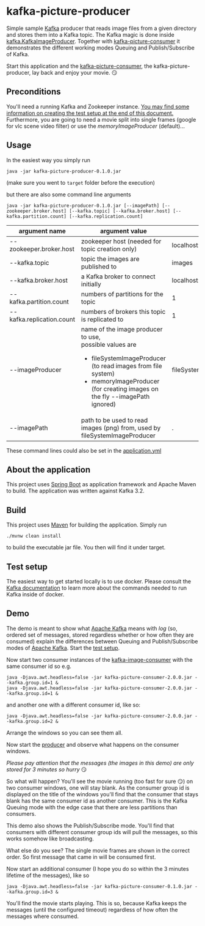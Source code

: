 kafka-picture-producer
======================

Simple sample [Kafka][kafka-homepage] producer that reads image files from a given directory and stores them into a Kafka topic. 
The Kafka magic is done inside [kafka.KafkaImageProducer](src/main/java/de/opitz/sample/kafka/imageproducer/kafka/KafkaImageProducer.java).
Together with [kafka-picture-consumer](../../../kafka-picture-consumer) it demonstrates the different working modes Queuing and Publish/Subscribe of Kafka.

Start this application and the [kafka-picture-consumer](../../../kafka-picture-consumer), the kafka-picture-producer, lay back and enjoy your movie. :smirk:

Preconditions
-------------
You'll need a running Kafka and Zookeeper instance. [You may find some information on creating the test setup at the end of this document.](#test-setup)
Furthermore, you are going to need a movie split into single frames (google for vlc scene video filter) or use the _memoryImageProducer_ (default)...

Usage
-----

In the easiest way you simply run

    java -jar kafka-picture-producer-0.1.0.jar 

(make sure you went to `target` folder before the execution)

but there are also some command line arguments

    java -jar kafka-picture-producer-0.1.0.jar [--imagePath] [--zookeeper.broker.host] [--kafka.topic] [--kafka.broker.host] [--kafka.partition.count] [--kafka.replication.count]

| argument name             | argument value                                                                                                                                                                                                         | default                 |
|---------------------------|------------------------------------------------------------------------------------------------------------------------------------------------------------------------------------------------------------------------|-------------------------|
| --zookeeper.broker.host   | zookeeper host (needed for topic creation only)                                                                                                                                                                        | localhost:2181          |
| --kafka.topic             | topic the images are published to                                                                                                                                                                                      | images                  |
| --kafka.broker.host       | a Kafka broker to connect initially                                                                                                                                                                                    | localhost:9092          |
| --kafka.partition.count   | numbers of partitions for the topic                                                                                                                                                                                    | 1                       |
| --kafka.replication.count | numbers of brokers this topic is replicated to                                                                                                                                                                         | 1                       |
| --imageProducer           | name of the image producer to use, <br>possible values are<ul><li>fileSystemImageProducer (to read images from file system)</li><li>memoryImageProducer (for creating images on the fly --imagePath ignored)</li></ul> | fileSystemImageProducer |
| --imagePath               | path to be used to read images (png) from, used by fileSystemImageProducer                                                                                                                                             | .                       |

These command lines could also be set in the [application.yml](src/main/resources/application.yml)

About the application
---------------------
This project uses [Spring Boot](http://projects.spring.io/spring-boot/) as application framework and Apache Maven to build. The application was written against 
Kafka 3.2. 

Build
-----

This project uses [Maven](https://maven.apache.org/) for building the application. Simply run

    ./mvnw clean install 

to build the executable jar file. You then will find it under target.

Test setup
----------
The easiest way to get started locally is to use docker. Please consult the [Kafka documentation][1] to learn more about the commands needed to run Kafka 
inside of docker.

Demo
----
The demo is meant to show what [Apache Kafka](https://kafka.apache.org) means with _log_ (so, ordered set of messages, stored regardless whether or how often they are consumed) explain the differences between Queuing and Publish/Subscribe modes of [Apache Kafka](https://kafka.apache.org). Start the [test setup](#test-setup).

Now start two consumer instances of the [kafka-image-consumer](../../../kafka-picture-consumer/blob/master/README.md#usage) with the same consumer id so e.g.

    java -Djava.awt.headless=false -jar kafka-picture-consumer-2.0.0.jar --kafka.group.id=1 &
    java -Djava.awt.headless=false -jar kafka-picture-consumer-2.0.0.jar --kafka.group.id=1 &
    
and another one with a different consumer id, like so:

    java -Djava.awt.headless=false -jar kafka-picture-consumer-2.0.0.jar --kafka.group.id=2 &

Arrange the windows so you can see them all.

Now start the [producer](#usage) and observe what happens on the consumer windows. 

_Please pay attention that the messages (the images in this demo) are only stored for 3 minutes so hurry_ :smirk:

So what will happen? You'll see the movie running (too fast for sure :smirk:) on two consumer windows, one will stay blank. As the consumer group id is displayed on the title of the windows you'll find that the consumer that stays blank has the same consumer id as another consumer. This is the Kafka Queuing mode with the edge case that there are less partitions than consumers.

This demo also shows the Publish/Subscribe mode. You'll find that consumers with different consumer group ids will pull the messages, so this works somehow like broadcasting.

What else do you see? The single movie frames are shown in the correct order. So first message that came in will be consumed first.

Now start an additional consumer (I hope you do so within the 3 minutes lifetime of the messages), like so

    java -Djava.awt.headless=false -jar kafka-picture-consumer-0.1.0.jar --kafka.group.id=3 &
    
You'll find the movie starts playing. This is so, because Kafka keeps the messages (until the configured timeout) regardless of how often the messages where consumed.

[kafka-homepage]: https://kafka.apache.org
[1]: https://developer.confluent.io/get-started/java/#kafka-setup
